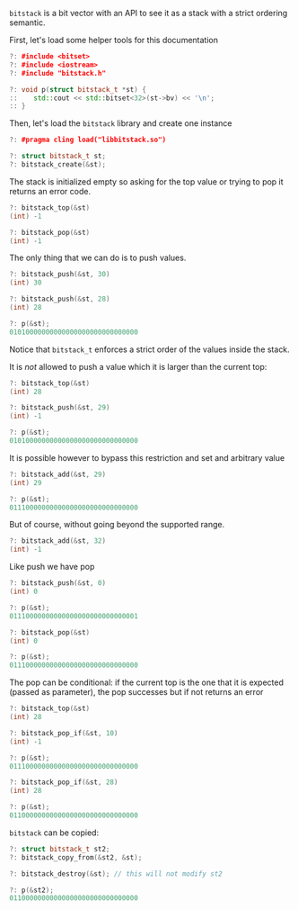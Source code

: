 
`bitstack` is a bit vector with an API to see it as a stack
with a strict ordering semantic.

First, let's load some helper tools for this documentation

```cpp
?: #include <bitset>
?: #include <iostream>
?: #include "bitstack.h"

?: void p(struct bitstack_t *st) {
::    std::cout << std::bitset<32>(st->bv) << '\n';
:: }
```

Then, let's load the `bitstack` library and create one instance

```cpp
?: #pragma cling load("libbitstack.so")

?: struct bitstack_t st;
?: bitstack_create(&st);
```

The stack is initialized empty so asking for the top value
or trying to pop it returns an error code.

```cpp
?: bitstack_top(&st)
(int) -1

?: bitstack_pop(&st)
(int) -1
```

The only thing that we can do is to push values.

```cpp
?: bitstack_push(&st, 30)
(int) 30

?: bitstack_push(&st, 28)
(int) 28

?: p(&st);
01010000000000000000000000000000
```

Notice that `bitstack_t` enforces a strict order of the values
inside the stack.

It is *not* allowed to push a value which it is larger than
the current top:

```cpp
?: bitstack_top(&st)
(int) 28

?: bitstack_push(&st, 29)
(int) -1

?: p(&st);
01010000000000000000000000000000
```

It is possible however to bypass this restriction and set
and arbitrary value

```cpp
?: bitstack_add(&st, 29)
(int) 29

?: p(&st);
01110000000000000000000000000000
```

But of course, without going beyond the supported range.

```cpp
?: bitstack_add(&st, 32)
(int) -1
```

Like push we have pop

```cpp
?: bitstack_push(&st, 0)
(int) 0

?: p(&st);
01110000000000000000000000000001

?: bitstack_pop(&st)
(int) 0

?: p(&st);
01110000000000000000000000000000
```

The pop can be conditional: if the current top is the one that it is
expected (passed as parameter), the pop successes but if not returns
an error

```cpp
?: bitstack_top(&st)
(int) 28

?: bitstack_pop_if(&st, 10)
(int) -1

?: p(&st);
01110000000000000000000000000000

?: bitstack_pop_if(&st, 28)
(int) 28

?: p(&st);
01100000000000000000000000000000
```

`bitstack` can be copied:

```cpp
?: struct bitstack_t st2;
?: bitstack_copy_from(&st2, &st);

?: bitstack_destroy(&st); // this will not modify st2

?: p(&st2);
01100000000000000000000000000000
```

